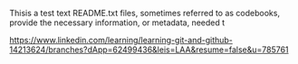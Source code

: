 Thisis a test text
README.txt files, sometimes referred to as codebooks, provide the necessary information, or metadata, needed t

https://www.linkedin.com/learning/learning-git-and-github-14213624/branches?dApp=62499436&leis=LAA&resume=false&u=785761